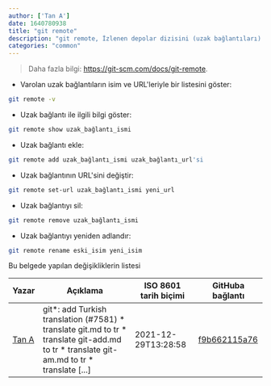 ```yaml
---
author: ['Tan A']
date: 1640780938
title: "git remote"
description: "git remote, İzlenen depolar dizisini (uzak bağlantıları) yönet."
categories: "common"
---
```

> Daha fazla bilgi: <https://git-scm.com/docs/git-remote>.

- Varolan uzak bağlantıların isim ve URL'leriyle bir listesini göster:

```bash
git remote -v
```

- Uzak bağlantı ile ilgili bilgi göster:

```bash
git remote show uzak_bağlantı_ismi
```

- Uzak bağlantı ekle:

```bash
git remote add uzak_bağlantı_ismi uzak_bağlantı_url'si
```

- Uzak bağlantının URL'sini değiştir:

```bash
git remote set-url uzak_bağlantı_ismi yeni_url
```

- Uzak bağlantıyı sil:

```bash
git remote remove uzak_bağlantı_ismi
```

- Uzak bağlantıyı yeniden adlandır:

```bash
git remote rename eski_isim yeni_isim
```
Bu belgede yapılan değişikliklerin listesi


Yazar | Açıklama | ISO 8601 tarih biçimi | GitHuba bağlantı
------|-----|-----|-----
[Tan A](mailto:40173707+yutyo@users.noreply.github.com) | git*: add Turkish translation (#7581) * translate git.md to tr * translate git-add.md to tr * translate git-am.md to tr * translate [...] | 2021-12-29T13:28:58 | [f9b662115a76](https://github.com/tldr-pages/tldr/commit/f9b662115a765f843982cea237d608aab423e3f7)

